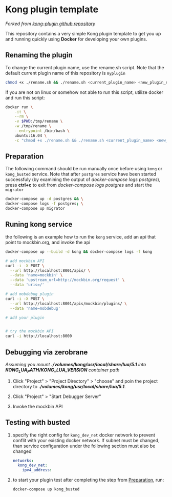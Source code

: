 # Kong plugin template

_Forked from *[kong-plugin github repository](https://github.com/Kong/kong-plugin)*_

This repository contains a very simple Kong plugin template to get you
up and running quickly using **Docker** for developing your own plugins.

## Renaming the plugin

To change the current plugin name, use the rename.sh script. Note that the default current plugin name of this repository is `myplugin`

```bash
chmod +x ./rename.sh && ./rename.sh <current_plugin_name> <new_plugin_name> [<new_plugin_version>]
```

If you are not on linux or somehow not able to run this script, utilize docker and run this script:

```bash
docker run \
    -it \
    --rm \
    -v $PWD:/tmp/rename \
    -w /tmp/rename \
    --entrypoint /bin/bash \
    ubuntu:16.04 \
    -c "chmod +x ./rename.sh && ./rename.sh <current_plugin_name> <new_plugin_name> [<new_plugin_version>]"
```

## Preparation

The following command should be run manually once before using `kong` or `kong_busted` service. Note that after `postgres` service have been started successfuly (by examining the output of *docker-compose logs postgres*), press **ctrl+c** to exit from *docker-compose logs postgres* and start the `migrator`

```bash
docker-compose up -d postgres && \
docker-compose logs -f postgres; \
docker-compose up migrator
```

## Runing kong service

the following is an example how to run the `kong` service, add an api that point to mockbin.org, and invoke the api

```bash
docker-compose up --build -d kong && docker-compose logs -f kong

# add mockbin API
curl -i -X POST \
  --url http://localhost:8001/apis/ \
  --data 'name=mockbin' \
  --data 'upstream_url=http://mockbin.org/request' \
  --data 'uris=/'

# add mobdebug plugin
curl -i -X POST \
  --url http://localhost:8001/apis/mockbin/plugins/ \
  --data 'name=mobdebug'

# add your plugin


# try the mockbin API
curl -i http://localhost:8000
```

## Debugging via zerobrane

*Assuming you mount **./volumes/kong/usr/local/share/lua/5.1** into **$KONG_LUA_PATH/$KONG_LUA_VERSION** container path*

1. Click "Project" > "Project Directory" > "choose" and poin the project directory to ***./volumes/kong/usr/local/share/lua/5.1***.

1. Click "Project" > "Start Debugger Server"

1. Invoke the mockbin API

## Testing with busted

1. specify the right config for `kong_dev_net` docker network to prevent conflit with your existing docker network. If subnet must be changed, than service configuration under the following section must also be changed

    ```yaml
    networks:
      kong_dev_net:
        ipv4_address:
    ```

1. to start your plugin test after completing the step from [Preparation](#preparation), run:

    ```bash
    docker-compose up kong_busted
    ```